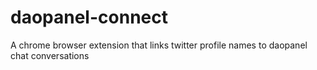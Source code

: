 # daopanel-connect

A chrome browser extension that links twitter profile names to daopanel chat
conversations
